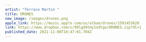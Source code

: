 ```yaml
---
artist: "Terrace Martin "
title: DRONES
new_image: /images/drones.png
apple_link: https://music.apple.com/us/album/drones/1591453620
link: https://www.dropbox.com/s/90lgd4tmy1odtgo/DRONES.zip?dl=1
published_date: 2021-11-08T18:47:01.704Z
---
```

